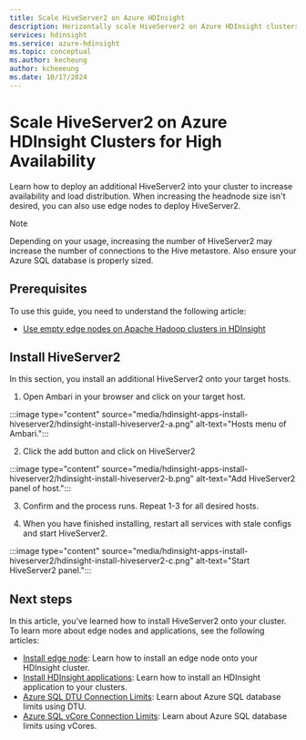 ```yaml
---
title: Scale HiveServer2 on Azure HDInsight
description: Horizontally scale HiveServer2 on Azure HDInsight clusters using edge nodes to increase fault tolerance and availability.
services: hdinsight
ms.service: azure-hdinsight
ms.topic: conceptual
ms.author: kecheung
author: kcheeeung
ms.date: 10/17/2024
---
```


# Scale HiveServer2 on Azure HDInsight Clusters for High Availability

Learn how to deploy an additional HiveServer2 into your cluster to increase availability and load distribution. When increasing the headnode size isn't desired, you can also use edge nodes to deploy HiveServer2. 

> [!NOTE]
> Depending on your usage, increasing the number of HiveServer2 may increase the number of connections to the Hive metastore. Also ensure your Azure SQL database is properly sized.

## Prerequisites

To use this guide, you need to understand the following article:
- [Use empty edge nodes on Apache Hadoop clusters in HDInsight](hdinsight-apps-use-edge-node.md)

## Install HiveServer2

In this section, you install an additional HiveServer2 onto your target hosts.

1. Open Ambari in your browser and click on your target host.

:::image type="content" source="media/hdinsight-apps-install-hiveserver2/hdinsight-install-hiveserver2-a.png" alt-text="Hosts menu of Ambari.":::

2. Click the add button and click on HiveServer2

:::image type="content" source="media/hdinsight-apps-install-hiveserver2/hdinsight-install-hiveserver2-b.png" alt-text="Add HiveServer2 panel of host.":::

3. Confirm and the process runs. Repeat 1-3 for all desired hosts.

4. When you have finished installing, restart all services with stale configs and start HiveServer2.

:::image type="content" source="media/hdinsight-apps-install-hiveserver2/hdinsight-install-hiveserver2-c.png" alt-text="Start HiveServer2 panel.":::

## Next steps

In this article, you've learned how to install HiveServer2 onto your cluster. To learn more about edge nodes and applications, see the following articles:

* [Install edge node](hdinsight-apps-use-edge-node.md): Learn how to install an edge node onto your HDInsight cluster.
* [Install HDInsight applications](hdinsight-apps-install-applications.md): Learn how to install an HDInsight application to your clusters.
* [Azure SQL DTU Connection Limits](/azure/azure-sql/database/resource-limits-dtu-single-databases): Learn about Azure SQL database limits using DTU.
* [Azure SQL vCore Connection Limits](/azure/azure-sql/database/resource-limits-vcore-elastic-pools): Learn about Azure SQL database limits using vCores.
